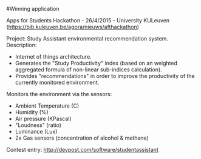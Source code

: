 #Winning application

Apps for Students Hackathon - 26/4/2015 - ​University KULeuven (https://bib.kuleuven.be/agora/nieuws/afthackathon​)

Project: Study Assistant environmental recommendation system.
Description:
* Internet of things architecture.
* Generates the "Study Productivity" index (based on an weighted aggregated formula of non-linear sub-indices calculation).
* Provides "recommendations" in order to improve the productivity of the currently monitored environment.​​

Monitors the environment via the sensors:
* Ambient Temperature (C)
* Humidity (%)
* Air pressure (KPascal)
* "Loudness" (ratio)
* Luminance (Lux)
* 2x Gas sensors (concentration of alcohol & methane)

Contest entry: http://devpost.com/software/studentassistant​
